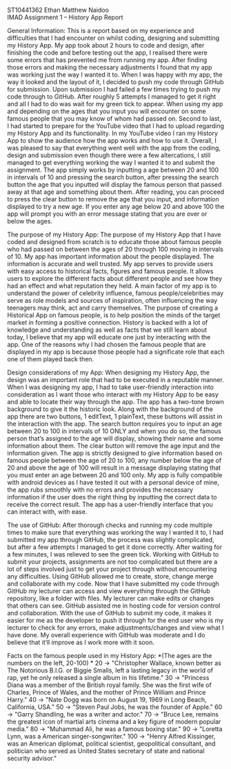 ST10441362
Ethan Matthew Naidoo                                                                               
IMAD Assignment 1 – History App 
Report


General Information: 
This is a report based on my experience and difficulties that I had encounter on whilst coding, designing and submitting my History App. My app took about 2 hours to code and design, after finishing the code and before testing out the app, I realised there were some errors that has prevented me from running my app. After finding those errors and making the necessary adjustments I found that my app was working just the way I wanted it to. When I was happy with my app, the way it looked and the layout of it, I decided to push my code through GitHub for submission. Upon submission I had failed a few times trying to push my code through to GitHub. After roughly 5 attempts I managed to get it right and all I had to do was wait for my green tick to appear. When using my app and depending on the ages that you input you will encounter on some famous people that you may know of whom had passed on. Second to last, I had started to prepare for the YouTube video that I had to upload regarding my History App and its functionality. In my YouTube video I ran my History App to show the audience how the app works and how to use it. Overall, I was pleased to say that everything went well with the app from the coding, design and submission even though there were a few altercations, I still managed to get everything working the way I wanted it to and submit the assignment. The app simply works by inputting a age between 20 and 100 in intervals of 10 and pressing the search button, after pressing the search button the age that you inputted will display the famous person that passed away at that age and something about them. After reading, you can proceed to press the clear button to remove the age that you input, and information displayed to try a new age. If you enter any age below 20 and above 100 the app will prompt you with an error message stating that you are over or below the ages.


The purpose of my History App: 
The purpose of my History App that I have coded and designed from scratch is to educate those about famous people who had passed on between the ages of 20 through 100 moving in intervals of 10. My app has important information about the people displayed. The information is accurate and well trusted. My app serves to provide users with easy access to historical facts, figures and famous people. It allows users to explore the different facts about different people and see how they had an effect and what reputation they held. A main factor of my app is to understand the power of celebrity influence, famous people/celebrities may serve as role models and sources of inspiration, often influencing the way teenagers may think, act and carry themselves. The purpose of creating a Historical App on famous people, is to help position the minds of the target market in forming a positive connection. History is backed with a lot of knowledge and understanding as well as facts that we still learn about today, I believe that my app will educate one just by interacting with the app. One of the reasons why I had chosen the famous people that are displayed in my app is because those people had a significate role that each one of them played back then. 


Design considerations of my App: 
When designing my History App, the design was an important role that had to be executed in a reputable manner. When I was designing my app, I had to take user-friendly interaction into consideration as I want those who interact with my History App to be easy and able to locate their way through the app.  The app has a two-tone brown background to give it the historic look. Along with the background of the app there are two buttons, 1 editText, 1 plainText, these buttons will assist in the interaction with the app. The search button requires you to input an age between 20 to 100 in intervals of 10 ONLY and when you do so, the famous person that’s assigned to the age will display, showing their name and some information about them. The clear button will remove the age input and the information given. The app is strictly designed to give information based on famous people between the age of 20 to 100, any number below the age of 20 and above the age of 100 will result in a message displaying stating that you must enter an age between 20 and 100 only. My app is fully compatible with android devices as I have tested it out with a personal device of mine, the app rubs smoothly with no errors and provides the necessary information if the user does the right thing by inputting the correct data to receive the correct result. The app has a user-friendly interface that you can interact with, with ease. 



The use of GitHub:
After thorough checks and running my code multiple times to make sure that everything was working the way I wanted it to, I had submitted my app through GitHub, the process was slightly complicated, but after a few attempts I managed to get it done correctly. After waiting for a few minutes, I was relieved to see the green tick. Working with GitHub to submit your projects, assignments are not too complicated but there are a lot of steps involved just to get your project through without encountering any difficulties. Using GitHub allowed me to create, store, change merge and collaborate with my code. Now that I have submitted my code through GitHub my lecturer can access and view everything through the GitHub repository, like a folder with files. My lecturer can make edits or changes that others can see. GitHub assisted me in hosting code for version control and collaboration. With the use of GitHub to submit my code, it makes it easier for me as the developer to push it through for the end user who is my lecturer to check for any errors, make adjustments/changes and view what I have done. My overall experience with GitHub was moderate and I do believe that it’ll improve as I work more with it soon.


Facts on the famous people used in my History App:
*(The ages are the numbers on the left, 20-100) *
20 -> "Christopher Wallace, known better as The Notorious B.I.G. or Biggie Smalls, left a lasting legacy in the world of rap, yet he only released a single album in his lifetime."
30 -> "Princess Diana was a member of the British royal family. She was the first wife of Charles, Prince of Wales, and the mother of Prince William and Prince Harry."
40 -> "Nate Dogg was born on August 19, 1969 in Long Beach, California, USA."
50 -> "Steven Paul Jobs, he was the founder of Apple."
60 -> "Garry Shandling, he was a writer and actor."
70 -> "Bruce Lee, remains the greatest icon of martial arts cinema and a key figure of modern popular media."
80 -> "Muhammad Ali, he was a famous boxing star."
90 -> "Loretta Lynn, was a American singer-songwriter."
100 -> "Henry Alfred Kissinger, was an American diplomat, political scientist, geopolitical consultant, and politician who served as United States secretary of state and national security advisor."
